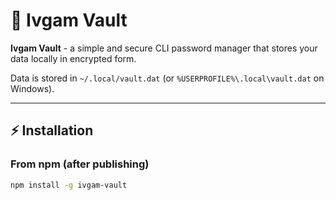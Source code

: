 # 👾 Ivgam Vault

**Ivgam Vault** - a simple and secure CLI password manager that stores your data locally in encrypted form.

Data is stored in `~/.local/vault.dat` (or `%USERPROFILE%\.local\vault.dat` on Windows).

---

## ⚡ Installation

### From npm (after publishing)
```bash
npm install -g ivgam-vault
